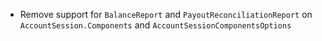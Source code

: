 * Remove support for `BalanceReport` and `PayoutReconciliationReport` on `AccountSession.Components` and `AccountSessionComponentsOptions`